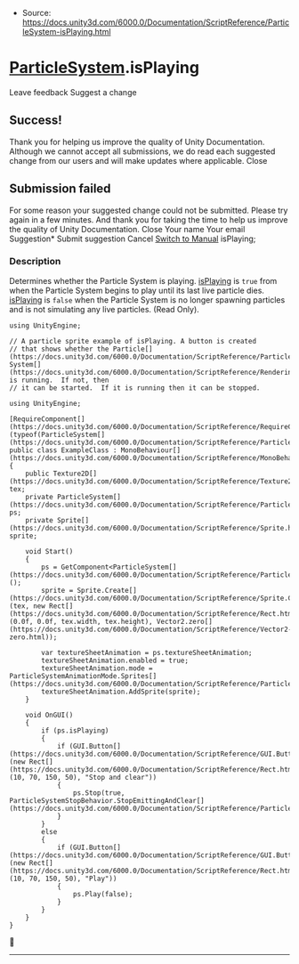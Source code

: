 * Source: https://docs.unity3d.com/6000.0/Documentation/ScriptReference/ParticleSystem-isPlaying.html

#  [ParticleSystem](https://docs.unity3d.com/6000.0/Documentation/ScriptReference/ParticleSystem.html).isPlaying
Leave feedback
Suggest a change
## Success!
Thank you for helping us improve the quality of Unity Documentation. Although we cannot accept all submissions, we do read each suggested change from our users and will make updates where applicable.
Close
## Submission failed
For some reason your suggested change could not be submitted. Please <a>try again</a> in a few minutes. And thank you for taking the time to help us improve the quality of Unity Documentation.
Close
Your name Your email Suggestion* Submit suggestion
Cancel
[Switch to Manual](https://docs.unity3d.com/6000.0/Documentation/Manual/class-ParticleSystem.html "Go to ParticleSystem Component in the Manual")
isPlaying; 
### Description
Determines whether the Particle System is playing.
[isPlaying](https://docs.unity3d.com/6000.0/Documentation/ScriptReference/ParticleSystem-isPlaying.html) is `true` from when the Particle System begins to play until its last live particle dies. [isPlaying](https://docs.unity3d.com/6000.0/Documentation/ScriptReference/ParticleSystem-isPlaying.html) is `false` when the Particle System is no longer spawning particles and is not simulating any live particles. (Read Only).
```
using UnityEngine;  
  
// A particle sprite example of isPlaying. A button is created
// that shows whether the Particle[](https://docs.unity3d.com/6000.0/Documentation/ScriptReference/ParticleSystem.Particle.html) System[](https://docs.unity3d.com/6000.0/Documentation/ScriptReference/Rendering.VirtualTexturing.System.html) is running.  If not, then
// it can be started.  If it is running then it can be stopped.  
  
using UnityEngine;  
  
[RequireComponent[](https://docs.unity3d.com/6000.0/Documentation/ScriptReference/RequireComponent.html)(typeof(ParticleSystem[](https://docs.unity3d.com/6000.0/Documentation/ScriptReference/ParticleSystem.html)))]
public class ExampleClass : MonoBehaviour[](https://docs.unity3d.com/6000.0/Documentation/ScriptReference/MonoBehaviour.html)
{
    public Texture2D[](https://docs.unity3d.com/6000.0/Documentation/ScriptReference/Texture2D.html) tex;
    private ParticleSystem[](https://docs.unity3d.com/6000.0/Documentation/ScriptReference/ParticleSystem.html) ps;
    private Sprite[](https://docs.unity3d.com/6000.0/Documentation/ScriptReference/Sprite.html) sprite;  
  
    void Start()
    {
        ps = GetComponent<ParticleSystem[](https://docs.unity3d.com/6000.0/Documentation/ScriptReference/ParticleSystem.html)>();
        sprite = Sprite.Create[](https://docs.unity3d.com/6000.0/Documentation/ScriptReference/Sprite.Create.html)(tex, new Rect[](https://docs.unity3d.com/6000.0/Documentation/ScriptReference/Rect.html)(0.0f, 0.0f, tex.width, tex.height), Vector2.zero[](https://docs.unity3d.com/6000.0/Documentation/ScriptReference/Vector2-zero.html));  
  
        var textureSheetAnimation = ps.textureSheetAnimation;
        textureSheetAnimation.enabled = true;
        textureSheetAnimation.mode = ParticleSystemAnimationMode.Sprites[](https://docs.unity3d.com/6000.0/Documentation/ScriptReference/ParticleSystemAnimationMode.Sprites.html);
        textureSheetAnimation.AddSprite(sprite);
    }  
  
    void OnGUI()
    {
        if (ps.isPlaying)
        {
            if (GUI.Button[](https://docs.unity3d.com/6000.0/Documentation/ScriptReference/GUI.Button.html)(new Rect[](https://docs.unity3d.com/6000.0/Documentation/ScriptReference/Rect.html)(10, 70, 150, 50), "Stop and clear"))
            {
                ps.Stop(true, ParticleSystemStopBehavior.StopEmittingAndClear[](https://docs.unity3d.com/6000.0/Documentation/ScriptReference/ParticleSystemStopBehavior.StopEmittingAndClear.html));
            }
        }
        else
        {
            if (GUI.Button[](https://docs.unity3d.com/6000.0/Documentation/ScriptReference/GUI.Button.html)(new Rect[](https://docs.unity3d.com/6000.0/Documentation/ScriptReference/Rect.html)(10, 70, 150, 50), "Play"))
            {
                ps.Play(false);
            }
        }
    }
}

```

* * *
